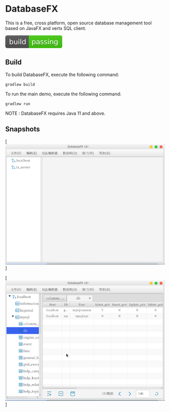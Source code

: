 # DatabaseFX

This is a free, cross platform, open source database management tool based on JavaFX and vertx SQL client.

[![Travis CI](./openjfx-database.svg)](https://github.com/GZYangKui/openjfx-database)

## Build
To build DatabaseFX, execute the following command:
```
gradlew build
```
To run the main demo, execute the following command:
```
gradlew run
```
NOTE : DatabaseFX requires Java 11 and above.

## Snapshots

[![Travis CI](./SNAPSHOTS/a.png)]

[![Travis CI](./SNAPSHOTS/b.png)]



